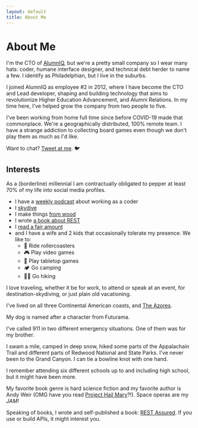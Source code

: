```yaml
---
layout: default
title: About Me
---
```


# About Me

I'm the CTO of [AlumnIQ][iq], but we're a pretty small company so I wear many hats: coder, humane interface designer, and technical debt herder to name a few. I identify as Philadelphian, but I live in the suburbs.

I joined AlumnIQ as employee #2 in 2012, where I have become the CTO and Lead developer, shaping and building technology that aims to revolutionize Higher Education Advancement, and Alumni Relations. In my time here, I've helped grow the company from two people to five.

I've been working from home full time since before COVID-19 made that commonplace. We're a geographically distributed, 100% remote team. I have a strange addiction to collecting board games even though we don't play them as much as I'd like.

Want to chat? [Tweet at me][tweetme]. 🐦

## Interests

As a (borderline) millennial I am contractually obligated to pepper at least 70% of my life into social media profiles.

- I have a [weekly podcast][podcast] about working as a coder
- I [skydive][skydive]
- I make things [from wood][woodworking]
- I wrote [a book about REST][book]
- I [read a fair amount][goodreads]
- and I have a wife and 2 kids that occasionally tolerate my presence. We like to:
  - 🎢 Ride rollercoasters
  - 🎮 Play video games
  - 🎲 Play tabletop games
  - 🏕️ Go camping
  - 🚶‍♂️ Go hiking

I love traveling, whether it be for work, to attend or speak at an event, for destination-skydiving, or just plain old vacationing.

I've lived on all three Continental American coasts, and [The Azores][azores].

My dog is named after a character from Futurama.

I've called 911 in two different emergency situations. One of them was for my brother.

I swam a mile, camped in deep snow, hiked some parts of the Appalachain Trail and different parts of Redwood National and State Parks. I've never been to the Grand Canyon. I can tie a bowline knot with one hand.

I remember attending six different schools up to and including high school, but it might have been more.

My favorite book genre is hard science fiction and my favorite author is Andy Weir (OMG have you read [Project Hail Mary][phm]?!). Space operas are my _JAM!_

Speaking of books, I wrote and self-published a book: [REST Assured][book]. If you use or build APIs, it might interest you.

[skydive]: https://tiktok.com/@planespooppeople
[woodworking]: https://www.instagram.com/alteregowoodworks/
[podcast]: https://workingcode.dev
[book]: https://restassuredbook.com
[iq]: https://www.alumniq.com/
[azores]: https://www.google.com/maps/@38.6903073,-27.9664891,8.98z
[book]: https://restassuredbook.com
[tweetme]: https://twitter.com/intent/tweet?text=@adamtuttle%20my%20favorite%20bridge%20is
[phm]: https://amzn.to/2X2xYeT
[goodreads]: https://www.goodreads.com/author/show/7514385.Adam_Tuttle
